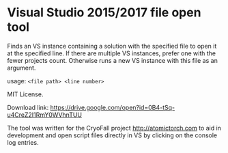 # Visual Studio 2015/2017 file open tool

Finds an VS instance containing a solution with the specified file to open it at the specified line.
If there are multiple VS instances, prefer one with the fewer projects count.
Otherwise runs a new VS instance with this file as an argument.

usage: `<file path> <line number>`

MIT License.

Download link: https://drive.google.com/open?id=0B4-tSq-u4CreZ2I1RmY0WVhnTUU

The tool was written for the CryoFall project http://atomictorch.com to aid in development and open script files directly in VS by clicking on the console log entries.
